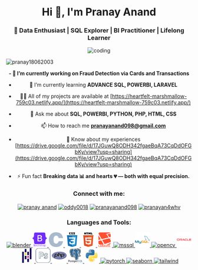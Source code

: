 <h1 align="center">Hi 🦅, I'm Pranay Anand</h1>
<h3 align="center">🎯 Data Enthusiast | SQL Explorer | BI Practitioner | Lifelong Learner</h3>
<p align="center">
  <img alt="coding" width="400" src="https://media.giphy.com/media/v1.Y2lkPWVjZjA1ZTQ3aDg1dzZlYTQ2dzdkdTI1NXRnY3RjMHBsbzlqbXN0dzRtc21mNjBtMyZlcD12MV9naWZzX3NlYXJjaCZjdD1n/1MwnwxYu69cNq/giphy.gif">
</p>

<p align="left"> <img src="https://komarev.com/ghpvc/?username=pranay18062003&label=Profile%20views&color=0e75b6&style=flat" alt="pranay18062003" /> </p>

<div align="center">
  
<p><b>- 🔭 I’m currently working on Fraud Detection via Cards and Transactions</b></p>

- 🌱 I’m currently learning **ADVANCE SQL, POWERBI, LARAVEL**

- 👨‍💻 All of my projects are available at [https://heartfelt-marshmallow-759c03.netlify.app/](https://heartfelt-marshmallow-759c03.netlify.app/)

- 💬 Ask me about **SQL, POWERBI, PYTHON, PHP, HTML, CSS**

- 📫 How to reach me **pranayanand098@gmail.com**

- 📄 Know about my experiences [https://drive.google.com/file/d/17JGuwQ8ODH342fgaeBqA73CqDdOFGbKy/view?usp=sharing](https://drive.google.com/file/d/17JGuwQ8ODH342fgaeBqA73CqDdOFGbKy/view?usp=sharing)

- ⚡ Fun fact **Breaking data 📊 and hearts 💔 — both with equal precision.**
</div>
<h3 align="center">Connect with me:</h3>
<p align="center">
<a href="https://linkedin.com/in/pranay anand" target="blank"><img align="center" src="https://raw.githubusercontent.com/rahuldkjain/github-profile-readme-generator/master/src/images/icons/Social/linked-in-alt.svg" alt="pranay anand" height="30" width="40" /></a>
<a href="https://instagram.com/oddy0018" target="blank"><img align="center" src="https://raw.githubusercontent.com/rahuldkjain/github-profile-readme-generator/master/src/images/icons/Social/instagram.svg" alt="oddy0018" height="30" width="40" /></a>
<a href="https://www.hackerrank.com/pranayanand098" target="blank"><img align="center" src="https://raw.githubusercontent.com/rahuldkjain/github-profile-readme-generator/master/src/images/icons/Social/hackerrank.svg" alt="pranayanand098" height="30" width="40" /></a>
<a href="https://auth.geeksforgeeks.org/user/pranayan4whv" target="blank"><img align="center" src="https://raw.githubusercontent.com/rahuldkjain/github-profile-readme-generator/master/src/images/icons/Social/geeks-for-geeks.svg" alt="pranayan4whv" height="30" width="40" /></a>
</p>

<h3 align="center">Languages and Tools:</h3>
<p align="center"> <a href="https://www.blender.org/" target="_blank" rel="noreferrer"> <img src="https://download.blender.org/branding/community/blender_community_badge_white.svg" alt="blender" width="40" height="40"/> </a> <a href="https://getbootstrap.com" target="_blank" rel="noreferrer"> <img src="https://raw.githubusercontent.com/devicons/devicon/master/icons/bootstrap/bootstrap-plain-wordmark.svg" alt="bootstrap" width="40" height="40"/> </a> <a href="https://www.cprogramming.com/" target="_blank" rel="noreferrer"> <img src="https://raw.githubusercontent.com/devicons/devicon/master/icons/c/c-original.svg" alt="c" width="40" height="40"/> </a> <a href="https://www.w3schools.com/css/" target="_blank" rel="noreferrer"> <img src="https://raw.githubusercontent.com/devicons/devicon/master/icons/css3/css3-original-wordmark.svg" alt="css3" width="40" height="40"/> </a> <a href="https://www.w3.org/html/" target="_blank" rel="noreferrer"> <img src="https://raw.githubusercontent.com/devicons/devicon/master/icons/html5/html5-original-wordmark.svg" alt="html5" width="40" height="40"/> </a> <a href="https://laravel.com/" target="_blank" rel="noreferrer"> <img src="https://raw.githubusercontent.com/devicons/devicon/master/icons/laravel/laravel-plain-wordmark.svg" alt="laravel" width="40" height="40"/> </a> <a href="https://www.microsoft.com/en-us/sql-server" target="_blank" rel="noreferrer"> <img src="https://www.svgrepo.com/show/303229/microsoft-sql-server-logo.svg" alt="mssql" width="40" height="40"/> </a> <a href="https://www.mysql.com/" target="_blank" rel="noreferrer"> <img src="https://raw.githubusercontent.com/devicons/devicon/master/icons/mysql/mysql-original-wordmark.svg" alt="mysql" width="40" height="40"/> </a> <a href="https://opencv.org/" target="_blank" rel="noreferrer"> <img src="https://www.vectorlogo.zone/logos/opencv/opencv-icon.svg" alt="opencv" width="40" height="40"/> </a> <a href="https://www.oracle.com/" target="_blank" rel="noreferrer"> <img src="https://raw.githubusercontent.com/devicons/devicon/master/icons/oracle/oracle-original.svg" alt="oracle" width="40" height="40"/> </a> <a href="https://pandas.pydata.org/" target="_blank" rel="noreferrer"> <img src="https://raw.githubusercontent.com/devicons/devicon/2ae2a900d2f041da66e950e4d48052658d850630/icons/pandas/pandas-original.svg" alt="pandas" width="40" height="40"/> </a> <a href="https://www.photoshop.com/en" target="_blank" rel="noreferrer"> <img src="https://raw.githubusercontent.com/devicons/devicon/master/icons/photoshop/photoshop-line.svg" alt="photoshop" width="40" height="40"/> </a> <a href="https://www.php.net" target="_blank" rel="noreferrer"> <img src="https://raw.githubusercontent.com/devicons/devicon/master/icons/php/php-original.svg" alt="php" width="40" height="40"/> </a> <a href="https://www.postgresql.org" target="_blank" rel="noreferrer"> <img src="https://raw.githubusercontent.com/devicons/devicon/master/icons/postgresql/postgresql-original-wordmark.svg" alt="postgresql" width="40" height="40"/> </a> <a href="https://www.python.org" target="_blank" rel="noreferrer"> <img src="https://raw.githubusercontent.com/devicons/devicon/master/icons/python/python-original.svg" alt="python" width="40" height="40"/> </a> <a href="https://pytorch.org/" target="_blank" rel="noreferrer"> <img src="https://www.vectorlogo.zone/logos/pytorch/pytorch-icon.svg" alt="pytorch" width="40" height="40"/> </a> <a href="https://seaborn.pydata.org/" target="_blank" rel="noreferrer"> <img src="https://seaborn.pydata.org/_images/logo-mark-lightbg.svg" alt="seaborn" width="40" height="40"/> </a> <a href="https://tailwindcss.com/" target="_blank" rel="noreferrer"> <img src="https://www.vectorlogo.zone/logos/tailwindcss/tailwindcss-icon.svg" alt="tailwind" width="40" height="40"/> </a> </p>


